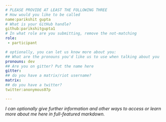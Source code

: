 ```yaml
---
# PLEASE PROVIDE AT LEAST THE FOLLOWING THREE
# How would you like to be called
name:parikshit gupta
# What is your GitHub handle?
github:parikshitgupta1
# In what role are you submitting, remove the not-matching
role:
 - participant

# optionally, you can let us know more about you:
## What are the pronouns you'd like us to use when talking about you
pronouns: dev
## Are you on gitter? Put the name here
gitter:
## do you have a matrix/riot username?
matrix:
## do you have a twitter?
twitter:anonymous07p

---
```


_I can optionally give further information and other ways to access or learn more about me here in full-featured markdown._
